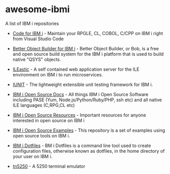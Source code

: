 # awesome-ibmi
A list of IBM i repositories

* [Code for IBM i](https://github.com/codefori/vscode-ibmi) - Maintain your RPGLE, CL, COBOL, C/CPP on IBM i right from Visual Studio Code
* [Better Object Builder for IBM i](https://github.com/IBM/ibmi-bob) - Better Object Builder, or Bob, is a free and open source build system for the IBM i platform that is used to build native "QSYS" objects.
* [ILEastic](https://github.com/sitemule/ILEastic) - A self contained web application server for the ILE environment on IBM i to run microservices.

* [IUNIT](https://github.com/i-unit/iunit) - The lightweight extensible unit testing framework for IBM i.

* [IBM i Open Source Docs](https://github.com/IBM/ibmi-oss-docs) - All things IBM i Open Source Software including PASE (Yum, Node.js/Python/Ruby/PHP, ssh etc) and all native ILE languages (C,RPG,CL etc)
* [IBM i Open Source Resources](https://github.com/IBM/ibmi-oss-resources) - Important resources for anyone interested in open source on IBM i
* [IBM i Open Source Examples](https://github.com/IBM/ibmi-oss-examples) - This repository is a set of examples using open source tools on IBM i.

* [IBM i Dotfiles](https://github.com/jbh/ibmi-dotfiles) - BM i Dotfiles is a command line tool used to create configuration files, otherwise known as dotfiles, in the home directory of your user on IBM i.

* [tn5250](https://github.com/tn5250/tn5250) - A 5250 terminal emulator
